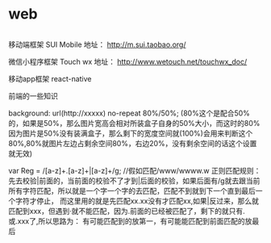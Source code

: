 # web

<img src="" />

移动端框架 SUI Mobile      地址： http://m.sui.taobao.org/

微信小程序框架 Touch wx    地址： http://www.wetouch.net/touchwx_doc/

移动app框架  react-native

前端的一些知识

background: url(http://xxxxx) no-repeat 80%/50%;  (80%这个是配合50%的，如果是50%，那么图片宽高会相对所装盒子自身的50%大小，而这时的80%因为图片是50%没有装满盒子，那么剩下的宽度空间就(100%)会用来判断这个80%,80%就图片左边占剩余空间80%，右边20%，没有剩余空间的话这个设置就无效)

var Reg = /[a-z]+\.[a-z]+|[a-z]+/g;  //假如匹配/www/wwww.w 正则匹配规则：先去校验|前面的，当前面的校验不了才到|后面的校验，如果后面有/g就去跟当前所有字符匹配，所以就是一个字一个字的去匹配，匹配不到就到下一个直到最后一个字符才停止， 而这里用的就是先匹配xx.xx没有才匹配xx,如果|反过来，那么就匹配到xxx，但遇到·就不能匹配，因为.前面的已经被匹配了，剩下的就只有.或.xxx了,所以思路为： 有可能匹配到的放第一，有可能能匹配到前面匹配的放最后
